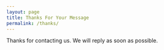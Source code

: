 ```yaml
---
layout: page
title: Thanks For Your Message
permalink: /thanks/
---
```

<!--- because of the fact that this starts with a --- YAML Front Matter header it is parsed by jekyll as a page -->
Thanks for contacting us. We will reply as soon as possible.